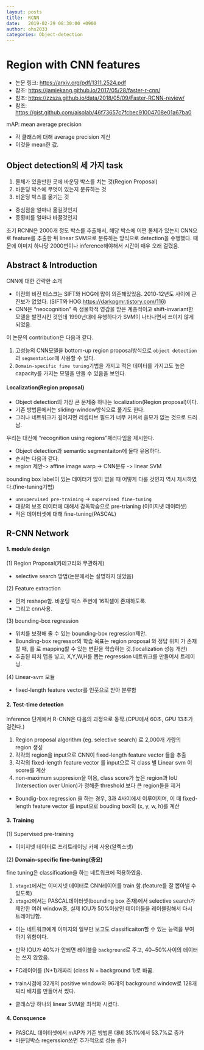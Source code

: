```yaml
---
layout: posts
title:  RCNN
date:   2019-02-29 08:30:00 +0900
author: ohs2033
categories: Object-detection
---
```




# Region with CNN features

* 논문 링크: https://arxiv.org/pdf/1311.2524.pdf
* 참조: https://jamiekang.github.io/2017/05/28/faster-r-cnn/
* 참조: https://zzsza.github.io/data/2018/05/09/Faster-RCNN-review/
* 참조: https://gist.github.com/aisolab/46f73657c7fcbec91004708e01a67ba0

mAP: mean average precision
- 각 클래스에 대해 average precision 계산
- 이것을 mean한 값.


## Object detection의 세 가지 task

1. 물체가 있을만한 곳에 바운딩 박스를 치는 것(Region Proposal)
2. 바운딩 박스에 무엇이 있는지 분류하는 것
3. 비운딩 박스를 옮기는 것
  * 중심점을 얼마나 옮길것인지
  * 종횡비를 얼마나 바꿀것인지
  
  
  초기 RCNN은 2000개 정도 박스를 추출해서, 해당 박스에 어떤 물체가 있는지 CNN으로 feature를 추출한 뒤 linear SVM으로 분류하는 방식으로 detection을 수행했다.
  때문에 이미지 하나당 2000번이나 inference해야해서 시간이 매우 오래 걸렸음.


## Abstract & Introduction

CNN에 대한 간략한 소개
* 이전의 비전 테스크는 SIFT와 HOG에 많이 의존해있었음. 2010-12년도 사이에 큰 진보가 없었다. (SIFT와 HOG:https://darkpgmr.tistory.com/116)
* CNN은 “neocognition” 즉 생물학적 영감을 받은 계층적이고 shift-invariant한 모델을 발전시킨 것인데 1990년대에 유행하다가 SVM이 나타나면서 쓰이지 않게 되었음.

이 논문의 contribution은 다음과 같다.

1. 고성능의 CNN모델을 bottom-up region proposal방식으로 `object detection`과 `segmentation`에 사용할 수 있다.
2. `Domain-specific fine tuning`기법을 가지고 적은 데이터를 가지고도 높은 capacity를 가지는 모델을 만들 수 있음을 보인다.




#### Localization(Region proposal)

* Object detection의 가장 큰 문제중 하나는 localization(Region proposal)이다.
* 기존 방법론에서는 sliding-window방식으로 풀기도 한다.
* 그러나 네트워크가 깊어지면 리셉티브 필드가 너무 커져서 쓸모가 없는 것으로 드러남.

우리는 대신에 “recognition using regions”패러다임을 제시한다.

* Object detection과 semantic segmentaiton에 둘다 유용하다.
* 순서는 다음과 같다.
* region 제안-> affine image warp -> CNN분류 -> linear SVM

bounding box label이 있는 데이터가 많이 없을 때 어떻게 다룰 것인지 역시 제시하였다.(fine-tuning기법)

* `unsupervised pre-training` -> `supervised fine-tuning`
* 대량의 보조 데이터에 대해서 감독학습으로 pre-trianing (이미지넷 데이터셋)
* 적은 데이터셋에 대해 fine-tuning(PASCAL)






## R-CNN Network


#### 1. module design

(1) Region Proposal(카테고리와 무관하게)

* selective search 방법(논문에서는 설명하지 않았음)

(2) Feature extraction

* 먼저 reshape함. 바운딩 박스 주변에 16픽셀이 존재하도록.
* 그리고 cnn사용.

(3) bounding-box regression

* 위치를 보정해 줄 수 있는 bounding-box regression제안.
* Bounding-box regressor의 학습 목표는 region proposal 와 정답 위치 가 존재할 때, 를 로 mapping할 수 있는 변환을 학습하는 것.(localization 성능 개선)
* 추출된 피처 맵을 넣고, X,Y,W,H를 뽑는 regression 네트워크를 만들어서 트레이닝.

(4) Linear-svm 모듈

* fixed-length feature vector를 인풋으로 받아 분류함

#### 2. Test-time detection

Inference 단계에서 R-CNN은 다음의 과정으로 동작.(CPU에서 60초, GPU 13초가 걸린다.)

1. Region proposal algorithm (eg. selective search) 로 2,000개 가량의 region 생성
2. 각각의 region을 input으로 CNN이 fixed-length feature vector 들을 추출
3. 각각의 fixed-length feature vector 를 input으로 각 class 별 Linear svm 이 score를 계산
4. non-maximum suppresion을 이용, class score가 높은 region과 IoU (Intersection over Union)가 정해준 threshold 보다 큰 region들을 제거
* Boundig-box regression 을 하는 경우, 3과 4사이에서 이루어지며, 이 때 fixed-length feature vector 를 input으로 bouding box의 (x, y, w, h)를 계산




#### 3. Training


(1) Supervised pre-training
* 이미지넷 데이터로 프리트레이닝 카페 사용(알렉스넷)

(2) **Domain-specific fine-tuning(중요)**

fine tuning은 classification을 하는 네트워크에 적용하였음.

1. `stage1`에서는 이미지넷 데이터로 CNN레이어를 train 함.(feature를 잘 뽑아낼 수 있도록)
2. `stage2`에서는 PASCAL데이터셋(bounding box 존재)에서 selective search가 제안한 여러 window중, 실제 IOU가 50%이상인 데이터들을 레이블링해서 다시 트레이닝함.
  * 이는 네트워크에게 이미지의 일부만 보고도 classificaiton할 수 있는 능력을 부여하기 위함이다.
  * 만약 IOU가 40%가 안되면 레이블을 `background`로 주고, 40~50%사이의 데이터는 쓰지 않았음.
  * FC레이어를 (N+1)개짜리 (class N + background 1)로 바꿈.

* train시점에 32개의 positive window와 96개의 background window로 128개 짜리 배치를 만들어서 썼다.
* 클래스당 하나의 linear SVM을 최적화 시켰다.

#### 4. Consquence


* PASCAL 데이터셋에서 mAP가 기존 방법론 대비 35.1%에서 53.7%로 증가
* 바운딩박스 regerssion쓰면 추가적으로 성능 증가


